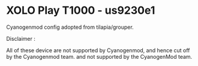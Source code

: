 XOLO Play T1000 - us9230e1
==========================

Cyanogenmod config adopted from tilapia/grouper.

Disclaimer :

All of these device are not supported by Cyanogenmod, and hence cut off by the Cyanogenmod team. and not supported by the CyanogenMod team.

